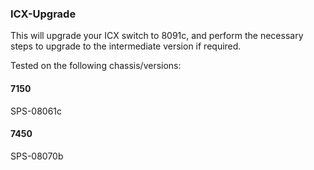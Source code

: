 ### ICX-Upgrade

This will upgrade your ICX switch to 8091c, and perform the necessary steps to upgrade to the intermediate version if required.

Tested on the following chassis/versions:

#### 7150
SPS-08061c

#### 7450
SPS-08070b

